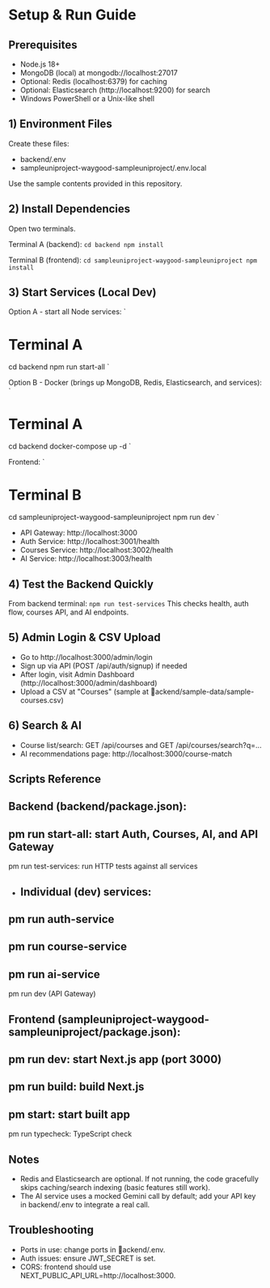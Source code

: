 ﻿# Setup & Run Guide

## Prerequisites
- Node.js 18+
- MongoDB (local) at mongodb://localhost:27017
- Optional: Redis (localhost:6379) for caching
- Optional: Elasticsearch (http://localhost:9200) for search
- Windows PowerShell or a Unix-like shell

## 1) Environment Files
Create these files:
- backend/.env
- sampleuniproject-waygood-sampleuniproject/.env.local

Use the sample contents provided in this repository.

## 2) Install Dependencies
Open two terminals.

Terminal A (backend):
`
cd backend
npm install
`

Terminal B (frontend):
`
cd sampleuniproject-waygood-sampleuniproject
npm install
`

## 3) Start Services (Local Dev)
Option A - start all Node services:
`
# Terminal A
cd backend
npm run start-all
`

Option B - Docker (brings up MongoDB, Redis, Elasticsearch, and services):
`
# Terminal A
cd backend
docker-compose up -d
`

Frontend:
`
# Terminal B
cd sampleuniproject-waygood-sampleuniproject
npm run dev
`

- API Gateway: http://localhost:3000
- Auth Service: http://localhost:3001/health
- Courses Service: http://localhost:3002/health
- AI Service: http://localhost:3003/health

## 4) Test the Backend Quickly
From backend terminal:
`
npm run test-services
`
This checks health, auth flow, courses API, and AI endpoints.

## 5) Admin Login & CSV Upload
- Go to http://localhost:3000/admin/login
- Sign up via API (POST /api/auth/signup) if needed
- After login, visit Admin Dashboard (http://localhost:3000/admin/dashboard)
- Upload a CSV at "Courses" (sample at ackend/sample-data/sample-courses.csv)

## 6) Search & AI
- Course list/search: GET /api/courses and GET /api/courses/search?q=...
- AI recommendations page: http://localhost:3000/course-match

## Scripts Reference

Backend (backend/package.json):
- 
pm run start-all: start Auth, Courses, AI, and API Gateway
- 
pm run test-services: run HTTP tests against all services
- Individual (dev) services:
  - 
pm run auth-service
  - 
pm run course-service
  - 
pm run ai-service
  - 
pm run dev (API Gateway)

Frontend (sampleuniproject-waygood-sampleuniproject/package.json):
- 
pm run dev: start Next.js app (port 3000)
- 
pm run build: build Next.js
- 
pm start: start built app
- 
pm run typecheck: TypeScript check

## Notes
- Redis and Elasticsearch are optional. If not running, the code gracefully skips caching/search indexing (basic features still work).
- The AI service uses a mocked Gemini call by default; add your API key in backend/.env to integrate a real call.

## Troubleshooting
- Ports in use: change ports in ackend/.env.
- Auth issues: ensure JWT_SECRET is set.
- CORS: frontend should use NEXT_PUBLIC_API_URL=http://localhost:3000.
